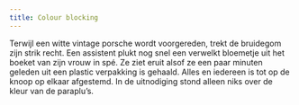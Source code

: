 ```yaml
---
title: Colour blocking
---
```

Terwijl een witte vintage porsche wordt voorgereden, trekt de bruidegom zijn strik recht. Een assistent plukt nog snel een verwelkt bloemetje uit het boeket van zijn vrouw in spé. Ze ziet eruit alsof ze een paar minuten geleden uit een plastic verpakking is gehaald. Alles en iedereen is tot op de knoop op elkaar afgestemd. In de uitnodiging stond alleen niks over de kleur van de paraplu’s.
